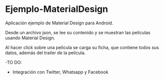 # Ejemplo-MaterialDesign
Aplicación ejemplo de Material Design para Android.

Desde un archivo json, se lee su contenido y se muestran las películas usando Material Design.

Al hacer click sobre una película se carga su ficha, que contiene todos sus datos, además del trailer de la película.

-TO DO:
  - Integración con Twitter, Whatsapp y Facebook 
